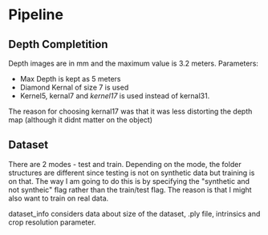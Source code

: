 # Pipeline
## Depth Completition

Depth images are in mm and the maximum value is 3.2 meters. 
Parameters: 
- Max Depth is kept as 5 meters
- Diamond Kernal of size 7 is used
- Kernel5, kernal7 and *kernel17* is used instead of kernal31. 

The reason for choosing kernal17 was that it was less distorting the depth map (although it didnt matter on the object)


## Dataset
There are 2 modes - test and train. Depending on the mode, the folder structures are different since testing is not on synthetic data but training is on that. The way I am going to do this is by specifying the "synthetic and not syntheic" flag rather than the train/test flag. The reason is that I might also want to train on real data. 

dataset_info considers data about size of the dataset, .ply file, intrinsics and crop resolution parameter. 